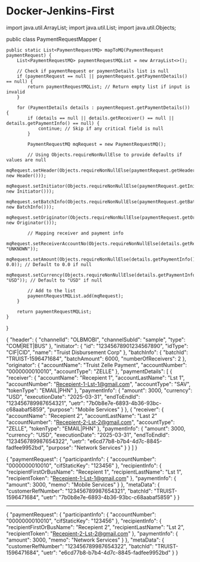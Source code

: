 # Docker-Jenkins-First

import java.util.ArrayList;
import java.util.List;
import java.util.Objects;

public class PaymentRequestMapper {

    public static List<PaymentRequestMQ> mapToMQ(PaymentRequest paymentRequest) {
        List<PaymentRequestMQ> paymentRequestMQList = new ArrayList<>();

        // Check if paymentRequest or paymentDetails list is null
        if (paymentRequest == null || paymentRequest.getPaymentDetails() == null) {
            return paymentRequestMQList; // Return empty list if input is invalid
        }

        for (PaymentDetails details : paymentRequest.getPaymentDetails()) {
            if (details == null || details.getReceiver() == null || details.getPaymentInfo() == null) {
                continue; // Skip if any critical field is null
            }

            PaymentRequestMQ mqRequest = new PaymentRequestMQ();

            // Using Objects.requireNonNullElse to provide defaults if values are null
            mqRequest.setHeader(Objects.requireNonNullElse(paymentRequest.getHeader(), new Header()));
            mqRequest.setInitiator(Objects.requireNonNullElse(paymentRequest.getInitiator(), new Initiator()));
            mqRequest.setBatchInfo(Objects.requireNonNullElse(paymentRequest.getBatchInfo(), new BatchInfo()));
            mqRequest.setOriginator(Objects.requireNonNullElse(paymentRequest.getOriginator(), new Originator()));

            // Mapping receiver and payment info
            mqRequest.setReceiverAccountNo(Objects.requireNonNullElse(details.getReceiver().getAccountNo(), "UNKNOWN"));
            mqRequest.setAmount(Objects.requireNonNullElse(details.getPaymentInfo().getAmount(), 0.0)); // Default to 0.0 if null
            mqRequest.setCurrency(Objects.requireNonNullElse(details.getPaymentInfo().getCurrency(), "USD")); // Default to "USD" if null

            // Add to the list
            paymentRequestMQList.add(mqRequest);
        }

        return paymentRequestMQList;
    }
}






{
  "header": {
    "channelId": "OLBMOBI",
    "channelSubId": "sample",
    "type": "COM|RET|BUS"
  },
  "initiator": {
    "id": "12345678901234567890",
    "idType": "CIF|CID",
    "name": "Truist Disbursement Corp"
  },
  "batchInfo": {
    "batchId": "TRUIST-1596471684",
    "batchAmount": 6000,
    "numberOfReceivers": 2
  },
  "originator": {
    "accountName": "Truist Zelle Payment",
    "accountNumber": "0000000010010",
    "accountType": "ZELLE"
  },
  "paymentDetails": [
    {
      "receiver": {
        "accountName": "Recepient 1",
        "accountLastName": "Lst 1",
        "accountNumber": "Recepient-1-Lst-1@gmail.com",
        "accountType": "SAV",
        "tokenType": "EMAIL|PHN"
      },
      "paymentInfo": {
        "amount": 3000,
        "currency": "USD",
        "executionDate": "2025-03-31",
        "endToEndId": "123456789987654321",
        "uetr": "7b0b8e7e-6893-4b36-93bc-c68aabaf5859",
        "purpose": "Mobile Services"
      }
    },
    {
      "receiver": {
        "accountName": "Recepient 2",
        "accountLastName": "Last 2"
        "accountNumber": "Recepient-2-Lst-2@gmail.com",
        "accountType": "ZELLE",
        "tokenType": "EMAIL|PHN"
      },
      "paymentInfo": {
        "amount": 3000,
        "currency": "USD",
        "executionDate": "2025-03-31",
        "endToEndId": "123456789987654322",
        "uetr": "e6cd77b8-b7b4-4d7c-8845-fadfee9952bd",
        "purpose": "Network Services"
      }
    }
  ]
}


{
  "paymentRequest": {
    "participantInfo": {
      "accountNumber": "0000000010010",
      "cifStaticKey": "123456"
    },
    "recipientInfo": {
      "recipientFirstOrBusName": "Recepient 1",
      "recipientLastName": "Lst 1",
      "recipientToken": "Recepient-1-Lst-1@gmail.com"
    },
    "paymentInfo": {
      "amount": 3000,
      "memo": "Mobile Services"
    }
  },
  "metaData": {
    "customerRefNumber": "123456789987654321",
    "batchId": "TRUIST-1596471684",
    "uetr": "7b0b8e7e-6893-4b36-93bc-c68aabaf5859"
  }
}

-------------------------------------------------

{
  "paymentRequest": {
    "participantInfo": {
      "accountNumber": "0000000010010",
      "cifStaticKey": "123456"
    },
    "recipientInfo": {
      "recipientFirstOrBusName": "Recepient 2",
      "recipientLastName": "Lst 2",
      "recipientToken": "Recepient-2-Lst-2@gmail.com"
    },
    "paymentInfo": {
      "amount": 3000,
      "memo": "Network Services"
    }
  },
  "metaData": {
    "customerRefNumber": "123456789987654322",
    "batchId": "TRUIST-1596471684",
    "uetr": "e6cd77b8-b7b4-4d7c-8845-fadfee9952bd"
  }
}

